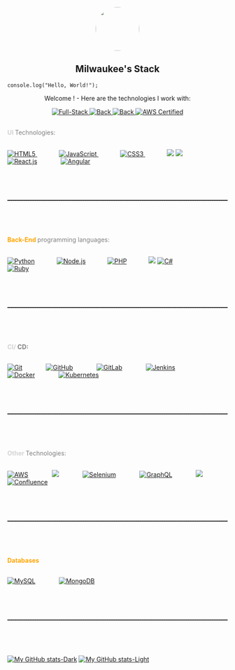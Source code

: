 <p align="center">
 <img width="100px" style="border-radius: 50%;" src="https://avatars.githubusercontent.com/u/43237514?s=400&u=34b0bece7b356442f3513e376b3bed8568b38fa0&v=4" align="center" />
 <h2 align="center">Milwaukee's Stack</h2>

```
console.log("Hello, World!");

```

 <p align="center">Welcome ! - Here are the technologies I work with:</p>

</p>
  <p align="center">
    <a href="https://www.linkedin.com/in/milwaukee-m/" target="_blank">
      <img alt="Full-Stack" src="https://img.shields.io/badge/Full--Stack-Yes-green" title="I work with both back-end and front-end technologies" />
    </a>
    <a href="https://www.linkedin.com/in/milwaukee-m/" target="_blank">
      <img alt="Back" src="https://img.shields.io/badge/Back--End-70%25-blue" title="Percentage of my Back-end kind of projects" />
    </a>
    <a href="https://www.linkedin.com/in/milwaukee-m/" target="_blank">
      <img alt="Back" src="https://img.shields.io/badge/Front--End-30%25-orange" title="Percentage of my Front-end kind of projects" />
    </a>
    <a href="https://aws.amazon.com/certification/" target="_blank">
  <img alt="AWS Certified" src="https://img.shields.io/badge/AWS%20Certified-Yes-red?logo=amazon-aws" title="AWS Cloud Practitioner Certified" />
</a>

  </p>



<p>

<div style="color: gray; margin-bottom: 30px; margin-top: 30px;">
   <strong style="color: lightgray;" >
      UI
   </strong> Technologies:
   
   </div>
   <a style="margin-right: 50px;" href="https://www.linkedin.com/in/milwaukee-m/">
      <img src="https://img.icons8.com/color/60/000000/html-5.png" alt="HTML5"/>
   </a><a style="margin-right: 50px;" href="https://www.linkedin.com/in/milwaukee-m/">
      <img src="https://img.icons8.com/color/60/000000/javascript.png" alt="JavaScript"/>
   </a><a style="margin-right: 50px;" href="https://www.linkedin.com/in/milwaukee-m/">
      <img src="https://img.icons8.com/color/60/000000/css3.png" alt="CSS3"/>
   </a>
  <a><img src="https://img.icons8.com/color/60/000000/bootstrap.png"/>
  </a><a><img src="https://img.icons8.com/color/60/000000/tailwindcss.png"/></a>
   <a style="margin-right: 50px;" href="https://www.linkedin.com/in/milwaukee-m/">
      <img src="https://img.icons8.com/color/60/000000/react-native.png" alt="React.js"/></a>
   <a style="margin-right: 50px;" href="https://www.linkedin.com/in/milwaukee-m/">
      <img src="https://img.icons8.com/color/60/000000/angularjs.png" alt="Angular"/></a>

<hr style="margin-top: 80px; margin-bottom: 80px; border-bottom: dashed 1px #3e3e3e;"/>

<div style="color: gray; margin-bottom: 30px;">
   <strong style="color: orange;" >
      Back-End
   </strong> programming languages:
   
   </div>

   <div>

   <a style="margin-right: 50px;" href="https://www.linkedin.com/in/milwaukee-m/"><img src="https://img.icons8.com/color/60/000000/python.png" alt="Python"/></a><a style="margin-right: 50px;" href="https://www.linkedin.com/in/milwaukee-m/"><img src="https://img.icons8.com/color/60/nodejs.png" alt="Node.js"/></a><a style="margin-right: 50px;" href="https://www.linkedin.com/in/milwaukee-m/"><img src="https://img.icons8.com/color/60/000000/php.png" alt="PHP"/></a><a><img src="https://img.icons8.com/fluency/65/nextjs.png"/></a>
   <a style="margin-right: 50px;" href="https://www.linkedin.com/in/milwaukee-m/"><img src="https://img.icons8.com/color/60/000000/c-sharp-logo.png" alt="C#"/></a>
   <a style="margin-right: 50px;" href="https://www.linkedin.com/in/milwaukee-m/"><img src="https://img.icons8.com/color/60/000000/ruby-programming-language.png" alt="Ruby"/></a>
   </div>


<hr style="margin-top: 80px; margin-bottom: 80px; border-bottom: dashed 1px #3e3e3e;"/>

<!-- <h3 style="color: #91BC4D;">CI/CD:</h3> -->
<div style="color: gray; margin-bottom: 30px;">
<strong>
   <span style="color: lightgray;" >
      CI/
   </span>CD:
   </strong>
   
   </div>

   <a style="margin-right: 50px;" href="https://www.linkedin.com/in/milwaukee-m/"><img src="https://img.icons8.com/color/60/000000/git.png" alt="Git"/></a>
   <a style="margin-right: 50px;" href="https://www.linkedin.com/in/milwaukee-m/"><img src="https://img.icons8.com/color/60/000000/github--v1.png" alt="GitHub"/></a>
   <a style="margin-right: 50px;" href="https://www.linkedin.com/in/milwaukee-m/"><img src="https://img.icons8.com/color/60/000000/gitlab.png" alt="GitLab"/></a>
   <a style="margin-right: 50px;" href="https://www.linkedin.com/in/milwaukee-m/"><img src="https://img.icons8.com/color/60/000000/jenkins.png" alt="Jenkins"/></a>
   <a style="margin-right: 50px;" href="https://www.linkedin.com/in/milwaukee-m/"><img src="https://img.icons8.com/color/60/000000/docker.png" alt="Docker"/></a>
   <a style="margin-right: 50px;" href="https://www.linkedin.com/in/milwaukee-m/"><img src="https://img.icons8.com/color/60/000000/kubernetes.png" alt="Kubernetes"/></a>
<hr style="margin-top: 80px; margin-bottom: 80px; border-bottom: dashed 1px #3e3e3e;"/>
   
</p>

<!-- <h3 style="color: #91BC4D;">Other Technologies:</h3> -->

<div style="color: gray; margin-bottom: 30px;">

   <strong style="color: lightgray;" >
      Other
   </strong>Technologies:
  
   
   </div>

   <a style="margin-right: 50px;" href="https://www.linkedin.com/in/milwaukee-m/"><img src="https://img.icons8.com/color/60/000000/amazon-web-services.png" alt="AWS"/></a>
<a style="margin-right: 50px;" href="https://www.linkedin.com/in/milwaukee-m/"><img src="https://img.icons8.com/color/60/000000/webpack.png"/></a>
<a style="margin-right: 50px;" href="https://www.linkedin.com/in/milwaukee-m/"><img src="https://img.icons8.com/color/60/000000/selenium-test-automation.png" alt="Selenium"/></a>
   <a style="margin-right: 50px;" href="https://www.linkedin.com/in/milwaukee-m/"><img src="https://img.icons8.com/color/60/000000/graphql.png" alt="GraphQL"/></a>
<a style="margin-right: 50px;" href="https://www.linkedin.com/in/milwaukee-m/"><img src="https://img.icons8.com/color/60/000000/jira.png"/></a>
   <a style="margin-right: 50px;" href="https://www.linkedin.com/in/milwaukee-m/"><img src="https://img.icons8.com/color/60/000000/confluence.png" alt="Confluence"/></a>


<hr style="margin-top: 80px; margin-bottom: 80px; border-bottom: dashed 1px #3e3e3e;"/>


<!-- <h3 style="color: #91BC4D;">Databases:</h3> -->

<div style="color: gray; margin-bottom: 30px;">
   <strong style="color: orange;" >
      Databases
   </strong> 
   
   </div>

   <a style="margin-right: 50px;" href="https://www.linkedin.com/in/milwaukee-m/"><img src="https://img.icons8.com/color/60/000000/mysql-logo.png" alt="MySQL"/></a>
   <a style="margin-right: 50px;" href="https://www.linkedin.com/in/milwaukee-m/"><img src="https://img.icons8.com/color/60/000000/mongodb.png" alt="MongoDB"/></a>

<hr style="margin-top: 80px; margin-bottom: 80px; border-bottom: dashed 1px #3e3e3e;"/>


[![My GitHub stats-Dark](https://github-readme-stats.vercel.app/api?username=GitMaebela&show_icons=true&theme=dark#gh-dark-mode-only)](https://www.linkedin.com/in/milwaukee-m/)
[![My GitHub stats-Light](https://github-readme-stats.vercel.app/api?username=GitMaebela&show_icons=true&theme=default#gh-light-mode-only)](https://www.linkedin.com/in/milwaukee-m/)
